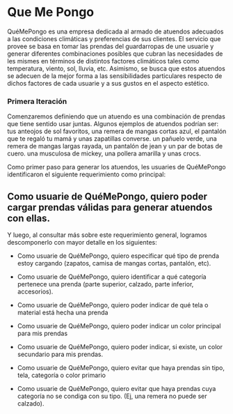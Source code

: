 # Que Me Pongo

QuéMePongo es una empresa dedicada al armado de atuendos adecuados a las condiciones climáticas y preferencias de sus clientes. El servicio que provee se basa en tomar las prendas del guardarropas de une usuarie y generar diferentes combinaciones posibles que cubran las necesidades de les mismes en términos de distintos factores climáticos tales como temperatura, viento, sol, lluvia, etc. Asimismo, se busca que estos atuendos se adecuen de la mejor forma a las sensibilidades particulares respecto de dichos factores de cada usuarie y a sus gustos en el aspecto estético.

### Primera Iteración

Comenzaremos definiendo que un atuendo es una combinación de prendas que tiene sentido usar juntas. Algunos ejemplos de atuendos podrían ser:
tus anteojos de sol favoritos, una remera de mangas cortas azul, el pantalón que te regaló tu mamá y unas zapatillas converse.
un pañuelo verde, una remera de mangas largas rayada, un pantalón de jean y un par de botas de cuero.
una musculosa de mickey, una pollera amarilla y unas crocs.

Como primer paso para generar los atuendos, les usuaries de QuéMePongo identificaron el siguiente requerimiento como principal:

## Como usuarie de QuéMePongo, quiero poder cargar prendas válidas para generar atuendos con ellas.


Y luego, al consultar más sobre este requerimiento general, logramos descomponerlo con mayor detalle en los siguientes:

* Como usuarie de QuéMePongo, quiero especificar qué tipo de prenda estoy cargando (zapatos, camisa de mangas cortas, pantalón, etc).

* Como usuarie de QuéMePongo, quiero identificar a qué categoría pertenece una prenda (parte superior, calzado, parte inferior, accesorios).

* Como usuarie de QuéMePongo, quiero poder indicar de qué tela o material está hecha una prenda

* Como usuarie de QuéMePongo, quiero poder indicar un color principal para mis prendas

* Como usuarie de QuéMePongo, quiero poder indicar, si existe, un color secundario para mis prendas.

* Como usuarie de QuéMePongo, quiero evitar que haya prendas sin tipo, tela, categoría o color primario

* Como usuarie de QuéMePongo, quiero evitar que haya prendas cuya categoría no se condiga con su tipo. (Ej, una remera no puede ser calzado).

